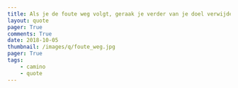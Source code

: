 ```yaml
---
title: Als je de foute weg volgt, geraak je verder van je doel verwijderd
layout: quote
pager: True
comments: True
date: 2018-10-05
thumbnail: /images/q/foute_weg.jpg
pager: True
tags:
    - camino
    - quote
---
```

